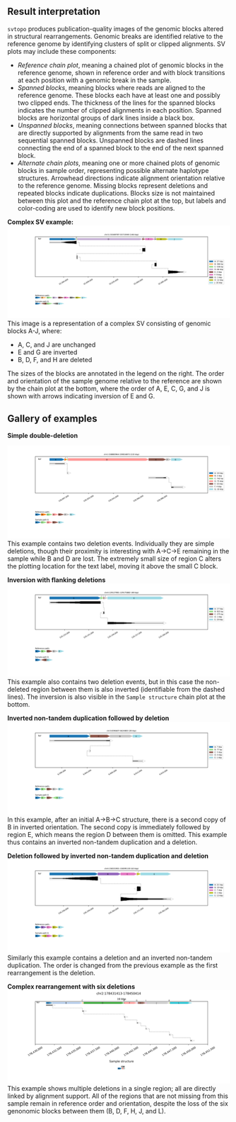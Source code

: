 ## Result interpretation
`svtopo` produces publication-quality images of the genomic blocks altered in structural rearrangements. Genomic breaks are identified relative to the reference genome by identifying clusters of split or clipped alignments. SV plots may include these components:
* _Reference chain plot_, meaning a chained plot of genomic blocks in the reference genome, shown in reference order and with block transitions at each position with a genomic break in the sample.
* _Spanned blocks_, meaning blocks where reads are aligned to the reference genome. These blocks each have at least one and possibly two clipped ends. The thickness of the lines for the spanned blocks indicates the number of clipped alignments in each position. Spanned blocks are horizontal groups of dark lines inside a black box.
* _Unspanned blocks_, meaning connections between spanned blocks that are directly supported by alignments from the same read in two sequential spanned blocks. Unspanned blocks are dashed lines connecting the end of a spanned block to the end of the next spanned block.
* _Alternate chain plots_, meaning one or more chained plots of genomic blocks in sample order, representing possible alternate haplotype structures. Arrowhead directions indicate alignment orientation relative to the reference genome. Missing blocks represent deletions and repeated blocks indicate duplications. Blocks size is not maintained between this plot and the reference chain plot at the top, but labels and color-coding are used to identify new block positions.

**Complex SV example:**
![system of deletions and inversions_example](imgs/complex_fully_connected.png)
This image is a representation of a complex SV consisting of genomic blocks A-J, where:
* A, C, and J are unchanged
* E and G are inverted
* B, D, F, and H are deleted

The sizes of the blocks are annotated in the legend on the right. The order and orientation of the sample genome relative to the reference are shown by the chain plot at the bottom, where the order of A, E, C, G, and J is shown with arrows indicating inversion of E and G.

## Gallery of examples
**Simple double-deletion**

![two_dels_with](imgs/two_dels.png)
This example contains two deletion events. Individually they are simple deletions, though their proximity is interesting with A->C->E remaining in the sample while B and D are lost. The extremely small size of region C alters the plotting location for the text label, moving it above the small C block. 

**Inversion with flanking deletions**
![two_dels_with_inv](imgs/two_dels_with_inv.png)
This example also contains two deletion events, but in this case the non-deleted region between them is also inverted (identifiable from the dashed lines). The inversion is also visible in the `Sample structure` chain plot at the bottom.

**Inverted non-tandem duplication followed by deletion**
![inv_dup_and_del](imgs/inverted_dup_and_del.png)
In this example, after an initial A->B->C structure, there is a second copy of B in inverted orientation. The second copy is immediately followed by region E, which means the region D between them is omitted. This example thus contains an inverted non-tandem duplication and a deletion.

**Deletion followed by inverted non-tandem duplication and deletion**
![del_inv_dup](imgs/del_inv_dup.png)
Similarly this example contains a deletion and an inverted non-tandem duplication. The order is changed from the previous example as the first rearrangement is the deletion.

**Complex rearrangement with six deletions**
![phase_two_dels](imgs/six_dels.png)
This example shows multiple deletions in a single region; all are directly linked by alignment support. All of the regions that are not missing from this sample remain in reference order and orientation, despite the loss of the six genonomic blocks between them (B, D, F, H, J, and L).

